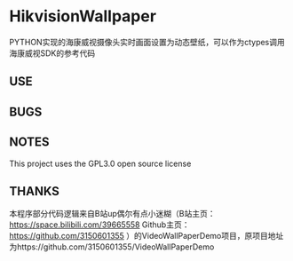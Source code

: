 # HikvisionWallpaper  
PYTHON实现的海康威视摄像头实时画面设置为动态壁纸，可以作为ctypes调用海康威视SDK的参考代码

## USE  


## BUGS  


## NOTES  
This project uses the GPL3.0 open source license 

## THANKS  
本程序部分代码逻辑来自B站up偶尔有点小迷糊（B站主页：https://space.bilibili.com/39665558 Github主页：https://github.com/3150601355 ）的VideoWallPaperDemo项目，原项目地址为https://github.com/3150601355/VideoWallPaperDemo  
